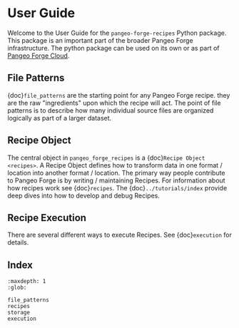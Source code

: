 # User Guide

Welcome to the User Guide for the `pangeo-forge-recipes` Python package.
This package is an important part of the broader Pangeo Forge infrastructure.
The python package can be used on its own or as part of [Pangeo Forge Cloud](../../pangeo_forge_cloud/index.md).

## File Patterns

{doc}`file_patterns` are the starting point for any Pangeo Forge recipe.
they are the raw "ingredients" upon which the recipe will act.
The point of file patterns is to describe how many individual source files are
organized logically as part of a larger dataset.

## Recipe Object

The central object in `pangeo_forge_recipes` is a {doc}``Recipe Object <recipes>``.
A Recipe Object defines how to transform data in one format / location into another format / location.
The primary way people contribute to Pangeo Forge is by writing / maintaining Recipes.
For information about how recipes work see {doc}`recipes`.
The {doc}`../tutorials/index` provide deep dives into how to develop and debug Recipes.

## Recipe Execution

There are several different ways to execute Recipes.
See {doc}`execution` for details.

## Index

```{toctree}
:maxdepth: 1
:glob:

file_patterns
recipes
storage
execution
```
